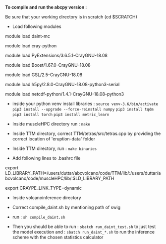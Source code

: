 



**To compile and run the abcpy version :**

Be sure that your working directory is in scratch (cd $SCRATCH)

* Load following modules

module load daint-mc

module load cray-python

module load PyExtensions/3.6.5.1-CrayGNU-18.08 

module load Boost/1.67.0-CrayGNU-18.08

module load GSL/2.5-CrayGNU-18.08

module load h5py/2.8.0-CrayGNU-18.08-python3-serial

module load netcdf-python/1.4.1-CrayGNU-18.08-python3

* inside your python venv install libraries :
`source venv-3.6/bin/activate`
`pip3 install --upgrade --force-reinstall numpy`
`pip3 install tqdm`
`pip3 install torch`
`pip3 install metric_learn`

* Inside muscleHPC directory run :
`make`

* Inside TTM directory, correct TTM/tetras/src/tetras.cpp by providing the correct location of 'eruption-data' folder 

* Inside TTM directory, run :
`make binaries`

* Add following lines to .bashrc file

export LD_LIBRARY_PATH=/users/duttar/abcvolcano/code/TTM/lib/:/users/duttar/abcvolcano/code/muscleHPC/lib/:$LD_LIBRARY_PATH

export CRAYPE_LINK_TYPE=dynamic

* Inside volcanoinference directory

* Correct compile_daint.sh by mentioning path of swig 

* run :
`sh compile_daint.sh`

* Then you should be able to run :
`sbatch run_daint_test.sh`
to just test the model execution and :
`sbatch run_daint_*.sh`
to run the inference scheme with the chosen statistics calculator 
